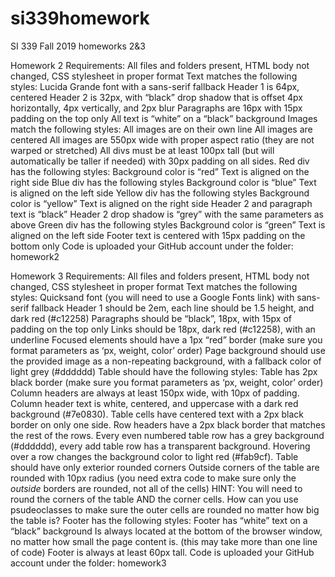 # si339homework
SI 339 Fall 2019 homeworks 2&amp;3

Homework 2 Requirements:
All files and folders present, HTML body not changed, CSS stylesheet in proper format
Text matches the following styles:
Lucida Grande font with a sans-serif fallback
Header 1 is 64px, centered
Header 2 is 32px, with “black” drop shadow that is offset 4px horizontally, 4px vertically, and 2px blur
Paragraphs are 16px with 15px padding on the top only
All text is “white” on a “black” background
Images match the following styles:
All images are on their own line
All images are centered 
All images are 550px wide with proper aspect ratio (they are not warped or stretched)
All divs must be at least 100px tall (but will automatically be taller if needed) with 30px padding on all sides.
Red div has the following styles:
Background color is “red”
Text is aligned on the right side 
Blue div has the following styles
Background color is “blue”
Text is aligned on the left side
Yellow div has the following styles
Background color is “yellow”
Text is aligned on the right side
Header 2 and paragraph text is “black”
Header 2 drop shadow is “grey” with the same parameters as above
Green div has the following styles
Background color is “green”
Text is aligned on the left side
Footer text is centered with 15px padding on the bottom only
Code is uploaded your GitHub account under the folder: homework2

Homework 3 Requirements:
All files and folders present, HTML body not changed, CSS stylesheet in proper format
Text matches the following styles:
Quicksand font (you will need to use a Google Fonts link) with sans-serif fallback
Header 1 should be 2em, each line should be 1.5 height, and dark red (#c12258)
Paragraphs should be “black”, 18px, with 15px of padding on the top only
Links should be 18px, dark red (#c12258), with an underline
Focused elements should have a 1px “red” border (make sure you format parameters as ‘px, weight, color’ order)
Page background should use the provided image as a non-repeating background, with a fallback color of light grey (#dddddd)
Table should have the following styles:
Table has 2px black border (make sure you format parameters as ‘px, weight, color’ order)
Column headers are always at least 150px wide, with 10px of padding. Column header text is white, centered, and uppercase with a dark red background (#7e0830).
Table cells have centered text with a 2px black border on only one side. 
Row headers have a 2px black border that matches the rest of the rows.
Every even numbered table row has a grey background (#dddddd), every add table row has a transparent background.
Hovering over a row changes the background color to light red (#fab9cf).
Table should have only exterior rounded corners
Outside corners of the table are rounded with 10px radius (you need extra code to make sure only the *outside* borders are rounded, not all of the cells)
HINT: You will need to round the corners of the table AND the corner cells. How can you use psudeoclasses to make sure the outer cells are rounded no matter how big the table is?
Footer has the following styles:
Footer has “white” text on a “black” background
Is always located at the bottom of the browser window, no matter how small the page content is. (this may take more than one line of code)
Footer is always at least 60px tall.
Code is uploaded your GitHub account under the folder: homework3
